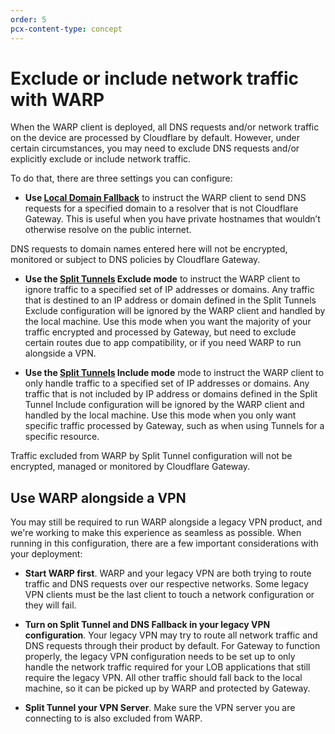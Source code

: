 ```yaml
---
order: 5
pcx-content-type: concept
---
```


# Exclude or include network traffic with WARP

When the WARP client is deployed, all DNS requests and/or network traffic on the device are processed by Cloudflare by default. However, under certain circumstances, you may need to exclude DNS requests and/or explicitly exclude or include network traffic.

To do that, there are three settings you can configure:

- **Use [Local Domain Fallback](/connections/connect-devices/warp/exclude-traffic/local-domains)** to instruct the WARP client to send DNS requests for a specified domain to a resolver that is not Cloudflare Gateway. This is useful when you have private hostnames that wouldn’t otherwise resolve on the public internet.

<Aside type="warning">
  DNS requests to domain names entered here will not be encrypted, monitored or subject to DNS
  policies by Cloudflare Gateway.
</Aside>

- **Use the [Split Tunnels](/connections/connect-devices/warp/exclude-traffic/split-tunnels) Exclude mode** to instruct the WARP client to ignore traffic to a specified set of IP addresses or domains. Any traffic that is destined to an IP address or domain defined in the Split Tunnels Exclude configuration will be ignored by the WARP client and handled by the local machine. Use this mode when you want the majority of your traffic encrypted and processed by Gateway, but need to exclude certain routes due to app compatibility, or if you need WARP to run alongside a VPN.

- **Use the [Split Tunnels](/connections/connect-devices/warp/exclude-traffic/split-tunnels) Include mode** mode to instruct the WARP client to only handle traffic to a specified set of IP addresses or domains. Any traffic that is not included by IP address or domains defined in the Split Tunnel Include configuration will be ignored by the WARP client and handled by the local machine. Use this mode when you only want specific traffic processed by Gateway, such as when using Tunnels for a specific resource.

<Aside type="warning">
  Traffic excluded from WARP by Split Tunnel configuration will not be encrypted, managed or
  monitored by Cloudflare Gateway.
</Aside>

## Use WARP alongside a VPN

You may still be required to run WARP alongside a legacy VPN product, and we're working to make this experience as seamless as possible. When running in this configuration, there are a few important considerations with your deployment:

- **Start WARP first**. WARP and your legacy VPN are both trying to route traffic and DNS requests over our respective networks. Some legacy VPN clients must be the last client to touch a network configuration or they will fail.

- **Turn on Split Tunnel and DNS Fallback in your legacy VPN configuration**. Your legacy VPN may try to route all network traffic and DNS requests through their product by default. For Gateway to function properly, the legacy VPN configuration needs to be set up to only handle the network traffic required for your LOB applications that still require the legacy VPN. All other traffic should fall back to the local machine, so it can be picked up by WARP and protected by Gateway.

- **Split Tunnel your VPN Server**. Make sure the VPN server you are connecting to is also excluded from WARP.
